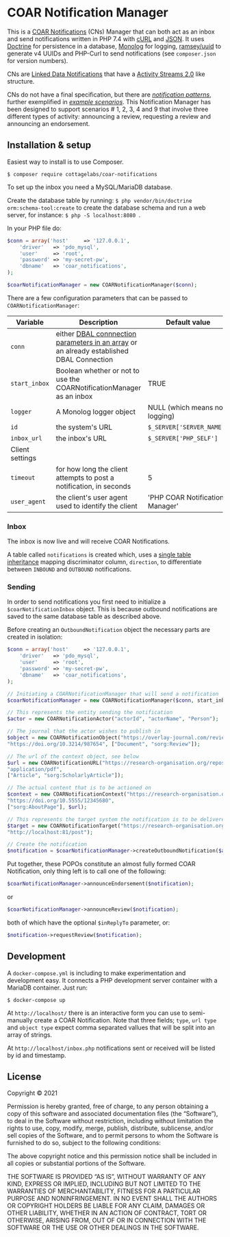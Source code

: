 # COAR Notification Manager

This is a [COAR Notifications](https://notify.coar-repositories.org/) (CNs) Manager that can both act as an inbox and
send notifications written in PHP 7.4 with [cURL](https://www.php.net/manual/en/book.curl.php) and
[JSON](https://www.php.net/manual/en/book.json.php). It uses [Doctrine](https://www.doctrine-project.org/) for 
persistence in a database, [Monolog](https://github.com/Seldaek/monolog) for logging,
[ramsey/uuid](https://github.com/ramsey/uuid) to generate v4 UUIDs and PHP-Curl to send notifications (see 
`composer.json` for version numbers).

CNs are [Linked Data Notifications](https://www.w3.org/TR/2017/REC-ldn-20170502/) that
have a [Activity Streams 2.0](https://www.w3.org/TR/activitystreams-core/) like structure.

CNs do not have a final specification, but there are 
[_notification patterns_](https://notify.coar-repositories.org/patterns/), further exemplified in
[_example scenarios_](https://notify.coar-repositories.org/scenarios/). This Notification Manager has been designed
to support scenarios # 1, 2, 3, 4 and 9 that involve three different types of activity: announcing a review, requesting
a review and announcing an endorsement.


## Installation & setup
Easiest way to install is to use Composer.

`$ composer require cottagelabs/coar-notifications`

To set up the inbox you need a MySQL/MariaDB database.

Create the database table by  running: `$ php vendor/bin/doctrine orm:schema-tool:create` to create the database
schema and run a web server, for instance: `$ php -S localhost:8080 `.

In your PHP file do:

```php
$conn = array('host'     => '127.0.0.1',
    'driver'   => 'pdo_mysql',
    'user'     => 'root',
    'password' => 'my-secret-pw',
    'dbname'   => 'coar_notifications',
);

$coarNotificationManager = new COARNotificationManager($conn);
```

There are a few configuration parameters that can be passed to `COARNotificationManager`:

| Variable           | Description                                                                                                                                                                                              | Default value                   |
|--------------------|----------------------------------------------------------------------------------------------------------------------------------------------------------------------------------------------------------|---------------------------------|
| `conn`             | either [DBAL connnection parameters in an array](https://www.doctrine-project.org/projects/doctrine-dbal/en/latest/reference/configuration.html#configuration) or an already established DBAL Connection |                                 |
| `start_inbox`      | Boolean whether or not to use the COARNotificationManager as an inbox                                                                                                                                    | TRUE                            |
| `logger`           | A Monolog logger object                                                                                                                                                                                  | NULL (which means no logging)   |
| `id`               | the system's URL                                                                                                                                                                                         | `$_SERVER['SERVER_NAME']`       |
| `inbox_url`        | the inbox's URL                                                                                                                                                                                          | `$_SERVER['PHP_SELF']`          |
| Client settings    |
| `timeout`          | for how long the client attempts to post a notification, in seconds                                                                                                                                      | 5                               |
| `user_agent`       | the client's user agent used to identify the client                                                                                                                                                      | 'PHP COAR Notification Manager' |


### Inbox
The inbox is now live and will receive COAR Notifications.

A table called `notifications` is created which, uses a 
[single table inheritance](https://www.doctrine-project.org/projects/doctrine-orm/en/2.9/reference/inheritance-mapping.html#single-table-inheritance) mapping
discriminator column, `direction`, to differentiate between `INBOUND` and `OUTBOUND`
notifications.

### Sending
In order to send notifications you first need to initialize a `$coarNotificationInbox` object.
This is because outbound notifications are saved to the same database table as described above.

Before creating an `OutboundNotification` object the necessary parts are created in isolation:

```php
$conn = array('host'     => '127.0.0.1',
    'driver'   => 'pdo_mysql',
    'user'     => 'root',
    'password' => 'my-secret-pw',
    'dbname'   => 'coar_notifications',
);

// Initiating a COARNotificationManager that will send a notification
$coarNotificationManager = new COARNotificationManager($conn, start_inbox=False);

// This represents the entity sending the notification
$actor = new COARNotificationActor("actorId", "actorName", "Person");

// The journal that the actor wishes to publish in
$object = new COARNotificationObject("https://overlay-journal.com/reviews/000001/00001",
"https://doi.org/10.3214/987654", ["Document", "sorg:Review"]);

// The url of the context object, see below
$url = new COARNotificationURL("https://research-organisation.org/repository/preprint/201203/421/content.pdf",
"application/pdf",
["Article", "sorg:ScholarlyArticle"]);

// The actual content that is to be actioned on
$context = new COARNotificationContext("https://research-organisation.org/repository/preprint/201203/421/",
"https://doi.org/10.5555/12345680",
["sorg:AboutPage"], $url);

// This represents the target system the notification is to be delivered to
$target = new COARNotificationTarget("https://research-organisation.org/repository",
"http://localhost:81/post");

// Create the notification
$notification = $coarNotificationManager->createOutboundNotification($actor, $object, $context, $target);
```

Put together, these POPOs constitute an almost fully formed COAR Notification, only thing left is to call one of the following:

```php
$coarNotificationManager->announceEndorsement($notification);
```
or

```php
$coarNotificationManager->announceReview($notification);
```

both of which have the optional `$inReplyTo` parameter, or:

```php
$notification->requestReview($notification);
```

## Development
A `docker-compose.yml` is including to make experimentation and development easy. It connects
a PHP development server container with a MariaDB container. Just run:

`$ docker-compose up`

At `http://localhost/` there is an interactive form you can use to semi-manually create a COAR Notification. Note
that three fields; `type`, `url type` and `object type` expect comma separated vallues that will be split
into an array of strings.

At `http://localhost/inbox.php` notifications sent or received will be listed by id and timestamp.

## License
Copyright © 2021 <copyright holders>

Permission is hereby granted, free of charge, to any person obtaining a copy of this software and associated documentation files (the “Software”), to deal in the Software without restriction, including without limitation the rights to use, copy, modify, merge, publish, distribute, sublicense, and/or sell copies of the Software, and to permit persons to whom the Software is furnished to do so, subject to the following conditions:

The above copyright notice and this permission notice shall be included in all copies or substantial portions of the Software.

THE SOFTWARE IS PROVIDED “AS IS”, WITHOUT WARRANTY OF ANY KIND, EXPRESS OR IMPLIED, INCLUDING BUT NOT LIMITED TO THE WARRANTIES OF MERCHANTABILITY, FITNESS FOR A PARTICULAR PURPOSE AND NONINFRINGEMENT. IN NO EVENT SHALL THE AUTHORS OR COPYRIGHT HOLDERS BE LIABLE FOR ANY CLAIM, DAMAGES OR OTHER LIABILITY, WHETHER IN AN ACTION OF CONTRACT, TORT OR OTHERWISE, ARISING FROM, OUT OF OR IN CONNECTION WITH THE SOFTWARE OR THE USE OR OTHER DEALINGS IN THE SOFTWARE.


